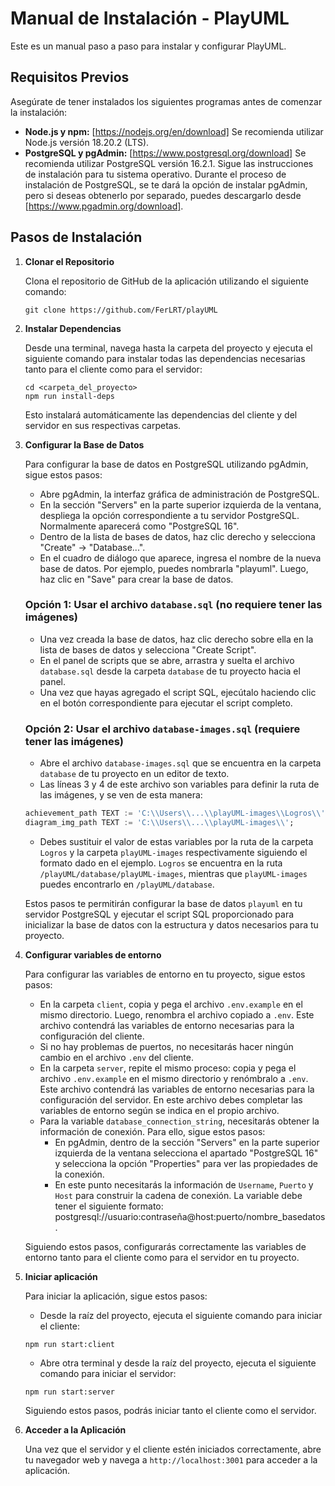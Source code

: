 # Manual de Instalación - PlayUML

Este es un manual paso a paso para instalar y configurar PlayUML.

## Requisitos Previos

Asegúrate de tener instalados los siguientes programas antes de comenzar la instalación:

- **Node.js y npm:** [https://nodejs.org/en/download] Se recomienda utilizar Node.js versión 18.20.2 (LTS).
- **PostgreSQL y pgAdmin:** [https://www.postgresql.org/download] Se recomienda utilizar PostgreSQL versión 16.2.1. Sigue las instrucciones de instalación para tu sistema operativo. Durante el proceso de instalación de PostgreSQL, se te dará la opción de instalar pgAdmin, pero si deseas obtenerlo por separado, puedes descargarlo desde [https://www.pgadmin.org/download].

## Pasos de Instalación

1. **Clonar el Repositorio**

   Clona el repositorio de GitHub de la aplicación utilizando el siguiente comando:

   ```
   git clone https://github.com/FerLRT/playUML
   ```

2. **Instalar Dependencias**

   Desde una terminal, navega hasta la carpeta del proyecto y ejecuta el siguiente comando para instalar todas las dependencias necesarias tanto para el cliente como para el servidor:

   ```
   cd <carpeta_del_proyecto>
   npm run install-deps
   ```

   Esto instalará automáticamente las dependencias del cliente y del servidor en sus respectivas carpetas.

3. **Configurar la Base de Datos**

   Para configurar la base de datos en PostgreSQL utilizando pgAdmin, sigue estos pasos:

   - Abre pgAdmin, la interfaz gráfica de administración de PostgreSQL.
   - En la sección "Servers" en la parte superior izquierda de la ventana, despliega la opción correspondiente a tu servidor PostgreSQL. Normalmente aparecerá como "PostgreSQL 16".
   - Dentro de la lista de bases de datos, haz clic derecho y selecciona "Create" → "Database...".
   - En el cuadro de diálogo que aparece, ingresa el nombre de la nueva base de datos. Por ejemplo, puedes nombrarla "playuml". Luego, haz clic en "Save" para crear la base de datos.

   ### Opción 1: Usar el archivo `database.sql` (no requiere tener las imágenes)

   - Una vez creada la base de datos, haz clic derecho sobre ella en la lista de bases de datos y selecciona "Create Script".
   - En el panel de scripts que se abre, arrastra y suelta el archivo `database.sql` desde la carpeta `database` de tu proyecto hacia el panel.
   - Una vez que hayas agregado el script SQL, ejecútalo haciendo clic en el botón correspondiente para ejecutar el script completo.

   ### Opción 2: Usar el archivo `database-images.sql` (requiere tener las imágenes)

   - Abre el archivo `database-images.sql` que se encuentra en la carpeta `database` de tu proyecto en un editor de texto.
   - Las líneas 3 y 4 de este archivo son variables para definir la ruta de las imágenes, y se ven de esta manera:

   ```sql
   achievement_path TEXT := 'C:\\Users\\...\\playUML-images\\Logros\\';
   diagram_img_path TEXT := 'C:\\Users\\...\\playUML-images\\';
   ```

   - Debes sustituir el valor de estas variables por la ruta de la carpeta `Logros` y la carpeta `playUML-images` respectivamente siguiendo el formato dado en el ejemplo. `Logros` se encuentra en la ruta `/playUML/database/playUML-images`, mientras que `playUML-images` puedes encontrarlo en `/playUML/database`.

   Estos pasos te permitirán configurar la base de datos `playuml` en tu servidor PostgreSQL y ejecutar el script SQL proporcionado para inicializar la base de datos con la estructura y datos necesarios para tu proyecto.

4. **Configurar variables de entorno**

   Para configurar las variables de entorno en tu proyecto, sigue estos pasos:

   - En la carpeta `client`, copia y pega el archivo `.env.example` en el mismo directorio. Luego, renombra el archivo copiado a `.env`. Este archivo contendrá las variables de entorno necesarias para la configuración del cliente.
   - Si no hay problemas de puertos, no necesitarás hacer ningún cambio en el archivo `.env` del cliente.
   - En la carpeta `server`, repite el mismo proceso: copia y pega el archivo `.env.example` en el mismo directorio y renómbralo a `.env`. Este archivo contendrá las variables de entorno necesarias para la configuración del servidor. En este archivo debes completar las variables de entorno según se indica en el propio archivo.
   - Para la variable `database_connection_string`, necesitarás obtener la información de conexión. Para ello, sigue estos pasos:
     - En pgAdmin, dentro de la sección "Servers" en la parte superior izquierda de la ventana selecciona el apartado "PostgreSQL 16" y selecciona la opción "Properties" para ver las propiedades de la conexión.
     - En este punto necesitarás la información de `Username`, `Puerto` y `Host` para construir la cadena de conexión. La variable debe tener el siguiente formato: postgresql://usuario:contraseña@host:puerto/nombre_basedatos.

   Siguiendo estos pasos, configurarás correctamente las variables de entorno tanto para el cliente como para el servidor en tu proyecto.

5. **Iniciar aplicación**

   Para iniciar la aplicación, sigue estos pasos:

   - Desde la raíz del proyecto, ejecuta el siguiente comando para iniciar el cliente:

   ```
   npm run start:client
   ```

   - Abre otra terminal y desde la raíz del proyecto, ejecuta el siguiente comando para iniciar el servidor:

   ```
   npm run start:server
   ```

   Siguiendo estos pasos, podrás iniciar tanto el cliente como el servidor.

6. **Acceder a la Aplicación**

   Una vez que el servidor y el cliente estén iniciados correctamente, abre tu navegador web y navega a `http://localhost:3001` para acceder a la aplicación.

